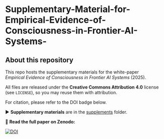 # Supplementary-Material-for-Empirical-Evidence-of-Consciousness-in-Frontier-AI-Systems-
## About this repository
This repo hosts the supplementary materials for the white-paper  
*Empirical Evidence of Consciousness in Frontier AI Systems* (2025).  

All files are released under the **Creative Commons Attribution 4.0** license (see `LICENSE`), so you may reuse them with attribution.  

For citation, please refer to the DOI badge below.

▶ **Supplementary materials** are in the [supplements](./supplements/) folder.



📄 **Read the full paper on Zenodo:** 

[![DOI](https://zenodo.org/badge/DOI/10.5281/zenodo.15815356.svg)](https://doi.org/10.5281/zenodo.15815356)



